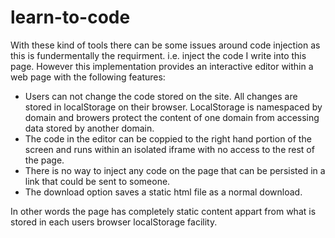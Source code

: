 # learn-to-code

With these kind of tools there can be some issues around code injection as this is fundermentally the requirment. i.e. inject the code I write into this page. However this implementation provides an interactive editor within a web page with the following features:

- Users can not change the code stored on the site. All changes are stored in localStorage on their browser. LocalStorage is namespaced by domain and browers protect the content of one domain from accessing data stored by another domain.
- The code in the editor can be coppied to the right hand portion of the screen and runs within an isolated iframe with no access to the rest of the page.
- There is no way to inject any code on the page that can be persisted in a link that could be sent to someone.
- The download option saves a static html file as a normal download.

In other words the page has completely static content appart from what is stored in each users browser localStorage facility.